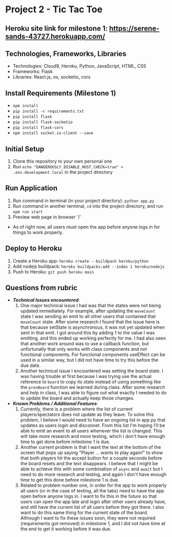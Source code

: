 # Project 2 - Tic Tac Toe

## Heroku site link for milestone 1: https://serene-sands-43727.herokuapp.com/

## Technologies, Frameworks, Libraries
* Technologies: Cloud9, Heroku, Python, JavaScript, HTML, CSS
* Frameworks: Flask
* Libraries: React.js, os, socketio, cors

## Install Requirements (Milestone 1)
* `npm install`
* `pip install -r requirements.txt`
* `pip install flask`
* `pip install flask-socketio`
* `pip install flask-cors`
* `npm install socket.io-client --save`

## Initial Setup
1. Clone this repository to your own personal one
2. Run `echo "DANGEROUSLY_DISABLE_HOST_CHECK=true" > .env.development.local` in the project directory

## Run Application
1. Run command in terminal (in your project directory): `python app.py`
2. Run command in another terminal, `cd` into the project directory, and run `npm run start`
3. Preview web page in browser '/'
* As of right now, all users must open the app before anyone logs in for things to work properly.

## Deploy to Heroku
1. Create a Heroku app: `heroku create --buildpack heroku/python`
2. Add nodejs buildpack: `heroku buildpacks:add --index 1 heroku/nodejs`
3. Push to Heroku: `git push heroku main`

## Questions from rubric
* **_Technical Issues encountered_**: 
   1. One major technical issue I had was that the states were not being updated immediately. For example, after updating the `moveCount` state I was sending an emit to all other users that contained that `moveCount` state. After some research I found that the issue here is that because setState is asynchronous, it was not yet updated when sent in that emit. I got around this by adding 1 to the value I was emitting, and this ended up working perfectly for me. I had also seen that another work around was to use a callback function, but unfortunatly that only works with class components and not functional components. For functional components useEffect can be used in a similar way, but I did not have time to try this before the due date.
   2. Another technical issue I encountered was setting the board state. I was having trouble at first because I was trying use the actual reference to `board` to copy its state instead of using something like the `prevBoard` function we learned during class. After some research and help in class, I was able to figure out what exactly I needed to do to update the board and actually keep those changes.
* **_Known Problems / Additional Features_**:
   1. Currently, there is a problem where the list of current players/spectators does not update as they leave. To solve this problem, I believe I would need to have an ongoing list in app.py that updates as users login and disconnet. From this list I'm hoping I'll be able to emit an event to all users whenever the list is changed. This will take more research and more testing, which I don't have enough time to get done before milestone 1 is due.
   2. Another current problem is that I want the text at the bottom of the screen that pops up saying "Player ... wants to play again!" to show that both players hit the accept button for a couple seconds before the board resets and the text disappears. I believe that I might be able to achieve this with some combination of `async` and `await` but I need to do more research and testing, and again I don't have enough time to get this done before milestone 1 is due.
   3. Related to problem number one, in order for the app to work properly all users (or in the case of testing, all the tabs) need to have the app open before anyone logs in. I want to fix this in the future so that users can open the app late and login after other users already have, and still have the current list of all users before they got there. I also want to do this same thing for the current state of the board. Although I want to fix these issues soon, they were not required (requirements got removed) in milestone 1, and I did not have time at the end to get it working before it was due.
        
